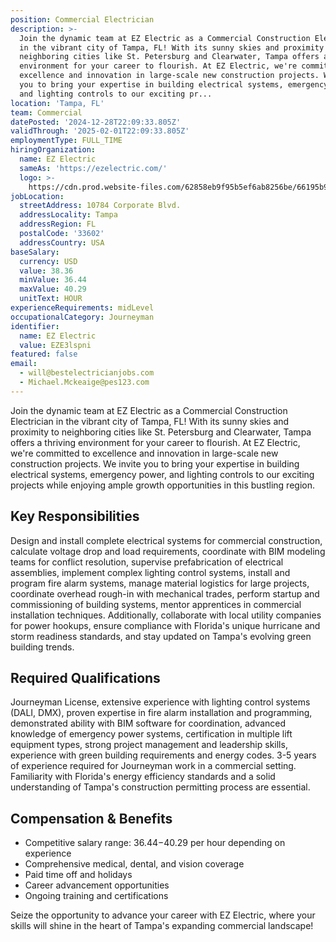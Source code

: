 ```yaml
---
position: Commercial Electrician
description: >-
  Join the dynamic team at EZ Electric as a Commercial Construction Electrician
  in the vibrant city of Tampa, FL! With its sunny skies and proximity to
  neighboring cities like St. Petersburg and Clearwater, Tampa offers a thriving
  environment for your career to flourish. At EZ Electric, we're committed to
  excellence and innovation in large-scale new construction projects. We invite
  you to bring your expertise in building electrical systems, emergency power,
  and lighting controls to our exciting pr...
location: 'Tampa, FL'
team: Commercial
datePosted: '2024-12-28T22:09:33.805Z'
validThrough: '2025-02-01T22:09:33.805Z'
employmentType: FULL_TIME
hiringOrganization:
  name: EZ Electric
  sameAs: 'https://ezelectric.com/'
  logo: >-
    https://cdn.prod.website-files.com/62858eb9f95b5ef6ab8256be/66195b93d011344d05b98867_ez-electric-logo.svg
jobLocation:
  streetAddress: 10784 Corporate Blvd.
  addressLocality: Tampa
  addressRegion: FL
  postalCode: '33602'
  addressCountry: USA
baseSalary:
  currency: USD
  value: 38.36
  minValue: 36.44
  maxValue: 40.29
  unitText: HOUR
experienceRequirements: midLevel
occupationalCategory: Journeyman
identifier:
  name: EZ Electric
  value: EZE3lspni
featured: false
email:
  - will@bestelectricianjobs.com
  - Michael.Mckeaige@pes123.com
---
```




Join the dynamic team at EZ Electric as a Commercial Construction Electrician in the vibrant city of Tampa, FL! With its sunny skies and proximity to neighboring cities like St. Petersburg and Clearwater, Tampa offers a thriving environment for your career to flourish. At EZ Electric, we're committed to excellence and innovation in large-scale new construction projects. We invite you to bring your expertise in building electrical systems, emergency power, and lighting controls to our exciting projects while enjoying ample growth opportunities in this bustling region.

## Key Responsibilities
Design and install complete electrical systems for commercial construction, calculate voltage drop and load requirements, coordinate with BIM modeling teams for conflict resolution, supervise prefabrication of electrical assemblies, implement complex lighting control systems, install and program fire alarm systems, manage material logistics for large projects, coordinate overhead rough-in with mechanical trades, perform startup and commissioning of building systems, mentor apprentices in commercial installation techniques. Additionally, collaborate with local utility companies for power hookups, ensure compliance with Florida's unique hurricane and storm readiness standards, and stay updated on Tampa's evolving green building trends.

## Required Qualifications
Journeyman License, extensive experience with lighting control systems (DALI, DMX), proven expertise in fire alarm installation and programming, demonstrated ability with BIM software for coordination, advanced knowledge of emergency power systems, certification in multiple lift equipment types, strong project management and leadership skills, experience with green building requirements and energy codes. 3-5 years of experience required for Journeyman work in a commercial setting. Familiarity with Florida's energy efficiency standards and a solid understanding of Tampa's construction permitting process are essential.

## Compensation & Benefits
- Competitive salary range: $36.44-$40.29 per hour depending on experience
- Comprehensive medical, dental, and vision coverage
- Paid time off and holidays
- Career advancement opportunities
- Ongoing training and certifications

Seize the opportunity to advance your career with EZ Electric, where your skills will shine in the heart of Tampa's expanding commercial landscape!

